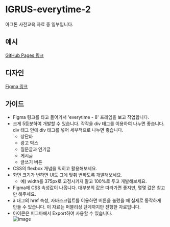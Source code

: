 # IGRUS-everytime-2
아그톤 사전교육 자료 중 일부입니다.

## 예시
<a href="https://yun-yeojun.github.io/IGRUS-everytime-2/">GitHub Pages 링크</a>

## 디자인
<a href="https://www.figma.com/design/36vsow1Kosov7xB0I39NCX/%5BIGRUS%5D%5B%EC%95%84%EA%B7%B8%ED%86%A4-%EC%8B%A4%EC%A0%84%EC%95%95%EC%B6%95%EC%BA%A0%ED%94%84%5D-UI_everytime?node-id=0-1&m=dev&t=Dcn247vJbBt4e7cb-1">Figma 링크</a>

## 가이드
- Figma 링크를 타고 들어가서 'everytime - 8' 프레임을 보고 작업합니다.
- 크게 5등분하여 개발할 수 있습니다. 각각을 div 태그를 이용하여 나누면 좋습니다. div 태그 안에 div 태그를 넣어 세부적으로 나누면 좋습니다.
    - 상단바
    - 광고 박스
    - 질문글과 인기글
    - 게시글
    - 글쓰기 버튼
- CSS의 flexbox 개념을 익히고 활용해보세요.
- 화면 크기가 변하면 UI도 그에 맞춰 변하도록 개발해보세요.
    - 예) width를 375px로 고정시키지 말고 100%로 두고 개발해보세요.
- Figma에 CSS 속성값이 나옵니다. 대부분의 값은 따라가면 좋지만, 몇몇 값은 참고만 해주세요.
- a 태그의 href 속성, 자바스크립트를 이용하면 버튼을 눌렀을 때 실제로 동작하게 만들 수 있습니다. 이 자료는 퍼블리싱 단계까지만 진행한 자료입니다.
- 아이콘은 피그마에서 Export하여 사용할 수 있습니다.<br>
![image](https://github.com/user-attachments/assets/e242516a-92bc-483f-b3b9-0ef77e585254)
